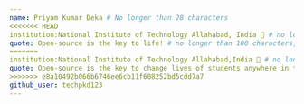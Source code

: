 ```yaml
---
name: Priyam Kumar Deka # No longer than 28 characters
<<<<<<< HEAD
institution:National Institute of Technology Allahabad, India 🚩 # no longer than 58 characters
quote: Open-source is the key to life! # no longer than 100 characters, avoid using quotes(") to guarantee the format remains the same.
=======
institution:National Institute of Technology Allahabad,India 🚩 # no longer than 58 characters
quote: Open-source is the key to change lives of students anywhere in the world! # no longer than 100 characters, avoid using quotes(") to guarantee the format remains the same.
>>>>>>> e8a10492b066b6746ee6cb11f608252bd5cdd7a7
github_user: techpkd123
---
```

